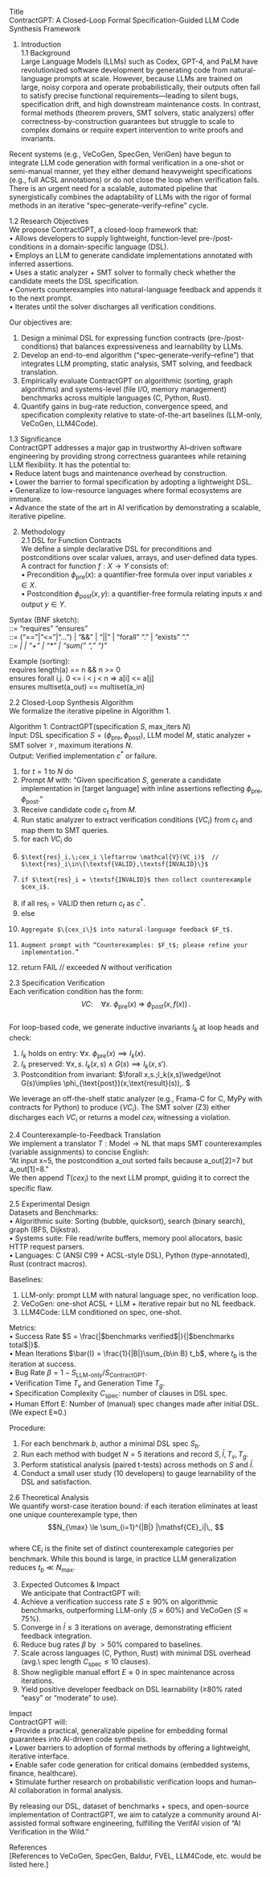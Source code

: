 Title  
ContractGPT: A Closed-Loop Formal Specification-Guided LLM Code Synthesis Framework  

1. Introduction  
1.1 Background  
Large Language Models (LLMs) such as Codex, GPT-4, and PaLM have revolutionized software development by generating code from natural-language prompts at scale. However, because LLMs are trained on large, noisy corpora and operate probabilistically, their outputs often fail to satisfy precise functional requirements—leading to silent bugs, specification drift, and high downstream maintenance costs. In contrast, formal methods (theorem provers, SMT solvers, static analyzers) offer correctness-by-construction guarantees but struggle to scale to complex domains or require expert intervention to write proofs and invariants.  

Recent systems (e.g., VeCoGen, SpecGen, VeriGen) have begun to integrate LLM code generation with formal verification in a one-shot or semi-manual manner, yet they either demand heavyweight specifications (e.g., full ACSL annotations) or do not close the loop when verification fails. There is an urgent need for a scalable, automated pipeline that synergistically combines the adaptability of LLMs with the rigor of formal methods in an iterative “spec–generate–verify–refine” cycle.  

1.2 Research Objectives  
We propose ContractGPT, a closed-loop framework that:  
•  Allows developers to supply lightweight, function-level pre-/post-conditions in a domain-specific language (DSL).  
•  Employs an LLM to generate candidate implementations annotated with inferred assertions.  
•  Uses a static analyzer + SMT solver to formally check whether the candidate meets the DSL specification.  
•  Converts counterexamples into natural-language feedback and appends it to the next prompt.  
•  Iterates until the solver discharges all verification conditions.  

Our objectives are:  
1. Design a minimal DSL for expressing function contracts (pre-/post-conditions) that balances expressiveness and learnability by LLMs.  
2. Develop an end-to-end algorithm (“spec–generate–verify–refine”) that integrates LLM prompting, static analysis, SMT solving, and feedback translation.  
3. Empirically evaluate ContractGPT on algorithmic (sorting, graph algorithms) and systems-level (file I/O, memory management) benchmarks across multiple languages (C, Python, Rust).  
4. Quantify gains in bug-rate reduction, convergence speed, and specification complexity relative to state-of-the-art baselines (LLM-only, VeCoGen, LLM4Code).  

1.3 Significance  
ContractGPT addresses a major gap in trustworthy AI–driven software engineering by providing strong correctness guarantees while retaining LLM flexibility. It has the potential to:  
•  Reduce latent bugs and maintenance overhead by construction.  
•  Lower the barrier to formal specification by adopting a lightweight DSL.  
•  Generalize to low-resource languages where formal ecosystems are immature.  
•  Advance the state of the art in AI verification by demonstrating a scalable, iterative pipeline.  

2. Methodology  
2.1 DSL for Function Contracts  
We define a simple declarative DSL for preconditions and postconditions over scalar values, arrays, and user-defined data types. A contract for function $f: X\to Y$ consists of:  
•  Precondition $\phi_{\text{pre}}(x)$: a quantifier-free formula over input variables $x\in X$.  
•  Postcondition $\phi_{\text{post}}(x,y)$: a quantifier-free formula relating inputs $x$ and output $y\in Y$.  

Syntax (BNF sketch):  
   <Contract> ::= “requires” <BoolExpr> “ensures” <BoolExpr>  
   <BoolExpr> ::= <ArithExpr> (“==”|“<=”|“…”) <ArithExpr> | <BoolExpr> “&&” <BoolExpr> | <BoolExpr> “||” <BoolExpr> | “forall” <VarDecl> “.” <BoolExpr> | “exists” <VarDecl> “.” <BoolExpr>  
   <ArithExpr> ::= <Var> | <Const> | <ArithExpr> “+” <ArithExpr> | <ArithExpr> “*” <ArithExpr> | “sum(” <Var> “,” <Range> “)”  

Example (sorting):  
   requires length(a) == n && n >= 0  
   ensures forall i,j. 0 <= i < j < n ⇒ a[i] <= a[j]  
   ensures multiset(a_out) == multiset(a_in)  

2.2 Closed-Loop Synthesis Algorithm  
We formalize the iterative pipeline in Algorithm 1.  

Algorithm 1: ContractGPT(specification $S$, max_iters $N$)  
Input: DSL specification $S = (\phi_{\text{pre}},\phi_{\text{post}})$, LLM model $M$, static analyzer + SMT solver $\mathcal{V}$, maximum iterations $N$.  
Output: Verified implementation $c^*$ or failure.  

1. for $t=1$ to $N$ do  
2.   Prompt $M$ with: “Given specification $S$, generate a candidate implementation in [target language] with inline assertions reflecting $\phi_{\text{pre}}$, $\phi_{\text{post}}$.”  
3.   Receive candidate code $c_t$ from $M$.  
4.   Run static analyzer to extract verification conditions $\{VC_i\}$ from $c_t$ and map them to SMT queries.  
5.   for each $VC_i$ do  
6.     $\text{res}_i,\;cex_i \leftarrow \mathcal{V}(VC_i)$  // $\text{res}_i\in\{\textsf{VALID},\textsf{INVALID}\}$  
7.     if $\text{res}_i = \textsf{INVALID}$ then collect counterexample $cex_i$.  
8.   if all $\text{res}_i=\textsf{VALID}$ then return $c_t$ as $c^*$.  
9.   else  
10.     Aggregate $\{cex_i\}$ into natural-language feedback $F_t$.  
11.     Augment prompt with “Counterexamples: $F_t$; please refine your implementation.”  
12. return FAIL // exceeded $N$ without verification  

2.3 Specification Verification  
Each verification condition has the form:  
   $$VC: \quad \forall x.\;\phi_{\text{pre}}(x)\;\Longrightarrow\;\phi_{\text{post}}(x,f(x))\,. $$  
For loop-based code, we generate inductive invariants $I_k$ at loop heads and check:  
   1. $I_k$ holds on entry: $\forall x.\;\phi_{\text{pre}}(x)\implies I_k(x)$.  
   2. $I_k$ preserved: $\forall x,s.\;I_k(x,s)\wedge G(s)\implies I_k(x,s')$.  
   3. Postcondition from invariant: $\forall x,s.\;I_k(x,s)\wedge\lnot G(s)\implies \phi_{\text{post}}(x,\text{result}(s))\,. $

We leverage an off-the-shelf static analyzer (e.g., Frama-C for C, MyPy with contracts for Python) to produce $\{VC_i\}$. The SMT solver (Z3) either discharges each $VC_i$ or returns a model $cex_i$ witnessing a violation.  

2.4 Counterexample-to-Feedback Translation  
We implement a translator $T: \text{Model}\to\text{NL}$ that maps SMT counterexamples (variable assignments) to concise English:  
  “At input x=5, the postcondition a_out sorted fails because a_out[2]=7 but a_out[1]=8.”  
We then append $T(cex_i)$ to the next LLM prompt, guiding it to correct the specific flaw.  

2.5 Experimental Design  
Datasets and Benchmarks:  
•  Algorithmic suite: Sorting (bubble, quicksort), search (binary search), graph (BFS, Dijkstra).  
•  Systems suite: File read/write buffers, memory pool allocators, basic HTTP request parsers.  
•  Languages: C (ANSI C99 + ACSL-style DSL), Python (type-annotated), Rust (contract macros).  

Baselines:  
1. LLM-only: prompt LLM with natural language spec, no verification loop.  
2. VeCoGen: one-shot ACSL + LLM + iterative repair but no NL feedback.  
3. LLM4Code: LLM conditioned on spec, one-shot.  

Metrics:  
•  Success Rate $S = \frac{|$benchmarks verified$|}{|$benchmarks total$|}$.  
•  Mean Iterations $\bar{I} = \frac{1}{|B|}\sum_{b\in B} t_b$, where $t_b$ is the iteration at success.  
•  Bug Rate $\beta = 1 - S_{\text{LLM-only}} / S_{\text{ContractGPT}}$.  
•  Verification Time $T_v$ and Generation Time $T_g$.  
•  Specification Complexity $C_{\text{spec}}$: number of clauses in DSL spec.  
•  Human Effort E: Number of (manual) spec changes made after initial DSL. (We expect E≈0.)  

Procedure:  
1. For each benchmark $b$, author a minimal DSL spec $S_b$.  
2. Run each method with budget $N=5$ iterations and record $S, \bar{I}, T_v, T_g$.  
3. Perform statistical analysis (paired t-tests) across methods on $S$ and $\bar{I}$.  
4. Conduct a small user study (10 developers) to gauge learnability of the DSL and satisfaction.  

2.6 Theoretical Analysis  
We quantify worst-case iteration bound: if each iteration eliminates at least one unique counterexample type, then  
   $$N_{\max} \le \sum_{i=1}^{|B|} |\mathsf{CE}_i|\,, $$  
where $\mathsf{CE}_i$ is the finite set of distinct counterexample categories per benchmark. While this bound is large, in practice LLM generalization reduces $t_b\ll N_{\max}$.  

3. Expected Outcomes & Impact  
We anticipate that ContractGPT will:  
1. Achieve a verification success rate $S\ge 90\%$ on algorithmic benchmarks, outperforming LLM-only ($S\approx60\%$) and VeCoGen ($S\approx75\%$).  
2. Converge in $\bar{I}\le 3$ iterations on average, demonstrating efficient feedback integration.  
3. Reduce bug rates $\beta$ by $>50\%$ compared to baselines.  
4. Scale across languages (C, Python, Rust) with minimal DSL overhead (avg.\ spec length $C_{\text{spec}}\le 10$ clauses).  
5. Show negligible manual effort $E\approx0$ in spec maintenance across iterations.  
6. Yield positive developer feedback on DSL learnability (≥80\% rated “easy” or “moderate” to use).  

Impact  
ContractGPT will:  
•  Provide a practical, generalizable pipeline for embedding formal guarantees into AI-driven code synthesis.  
•  Lower barriers to adoption of formal methods by offering a lightweight, iterative interface.  
•  Enable safer code generation for critical domains (embedded systems, finance, healthcare).  
•  Stimulate further research on probabilistic verification loops and human–AI collaboration in formal analysis.  

By releasing our DSL, dataset of benchmarks + specs, and open-source implementation of ContractGPT, we aim to catalyze a community around AI-assisted formal software engineering, fulfilling the VerifAI vision of “AI Verification in the Wild.”

References  
[References to VeCoGen, SpecGen, Baldur, FVEL, LLM4Code, etc. would be listed here.]